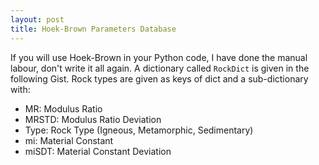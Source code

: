 ```yaml
---
layout: post
title: Hoek-Brown Parameters Database
---
```


If you will use Hoek-Brown in your Python code, I have done the manual labour, don't write it all again. A dictionary called `RockDict` is given in the following Gist. Rock types are given as keys of dict and a sub-dictionary with:

* MR: Modulus Ratio
* MRSTD: Modulus Ratio Deviation
* Type: Rock Type (Igneous, Metamorphic, Sedimentary)
* mi: Material Constant
* miSDT: Material Constant Deviation

<script src="https://gist.github.com/berkdemir/175fb9536cee53c57525dd1781736ce2.js"> </script>

